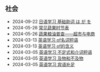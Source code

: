 <div class="timeline">
    <h2>社会</h2>
    <ul>
        <li>
            <span class="date">2024-09-22</span>
            <span class="event"><a href="/index.html?blog=SeHv_日语学习 基础助词 は が を">日语学习 基础助词 は が を</a></span>
        </li>
        <li>
            <span class="date">2024-05-26</span>
            <span class="event"><a href="/index.html?blog=SeHv_常见蔬果时节表">常见蔬果时节表</a></span>
        </li>
        <li>
            <span class="date">2024-05-26</span>
            <span class="event"><a href="/index.html?blog=SeHv_蔬果粮油普查——超市与电商">蔬果粮油普查——超市与电商</a></span>
        </li>
        <li>
            <span class="date">2024-03-13</span>
            <span class="event"><a href="/index.html?blog=SeHv_英语学习_of名词短语">英语学习 of名词短语</a></span>
        </li>
        <li>
            <span class="date">2024-03-13</span>
            <span class="event"><a href="/index.html?blog=SeHv_英语学习_of的含义">英语学习 of的含义</a></span>
        </li>
        <li>
            <span class="date">2024-03-05</span>
            <span class="event"><a href="/index.html?blog=SeHv_英语学习_不定式和介词短语">英语学习 不定式和介词短语</a></span>
        </li>
        <li>
            <span class="date">2024-03-05</span>
            <span class="event"><a href="/index.html?blog=SeHv_英语学习_及物和不及物">英语学习 及物和不及物</a></span>
        </li>
        <li>
            <span class="date">2024-03-05</span>
            <span class="event"><a href="/index.html?blog=SeHv_英语学习_宾语补足">英语学习 宾语补足</a></span>
        </li>
    </ul>
</div>
